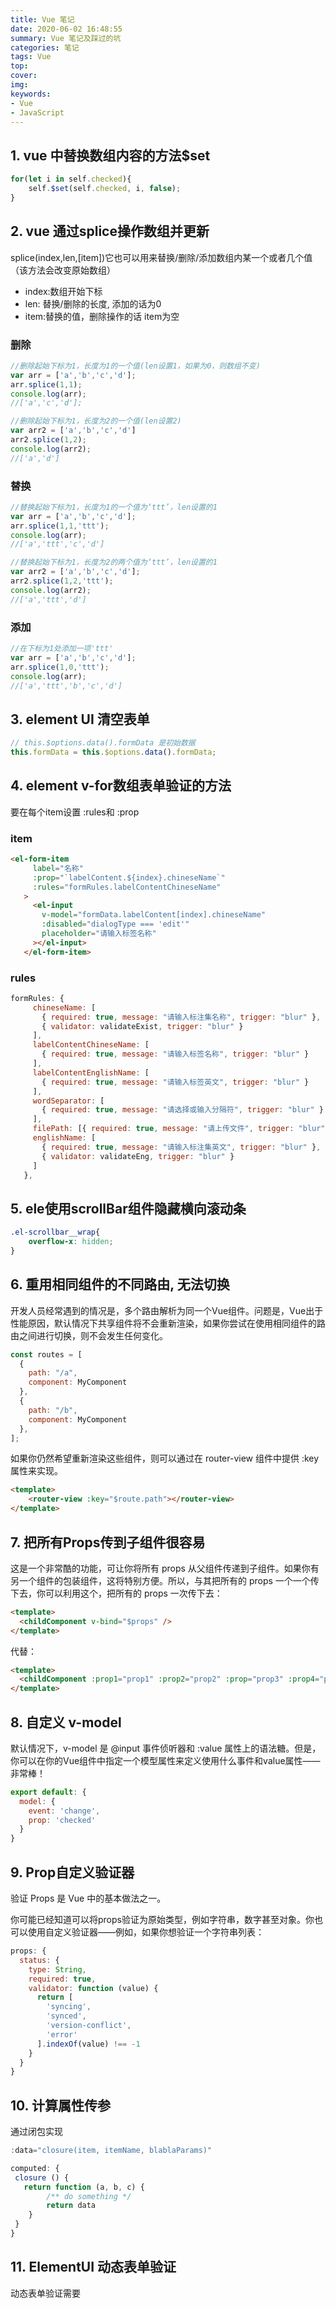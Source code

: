 ```yaml
---
title: Vue 笔记
date: 2020-06-02 16:48:55
summary: Vue 笔记及踩过的坑
categories: 笔记
tags: Vue
top: 
cover: 
img:
keywords: 
- Vue
- JavaScript
---
```


## 1. vue 中替换数组内容的方法$set
``` javascript
for(let i in self.checked){
	self.$set(self.checked, i, false);
}
```

## 2. vue 通过splice操作数组并更新
splice(index,len,[item])它也可以用来替换/删除/添加数组内某一个或者几个值（该方法会改变原始数组）

* index:数组开始下标       
* len: 替换/删除的长度, 添加的话为0       
* item:替换的值，删除操作的话 item为空

### 删除
``` javascript
//删除起始下标为1，长度为1的一个值(len设置1，如果为0，则数组不变)
var arr = ['a','b','c','d'];
arr.splice(1,1);
console.log(arr);  
//['a','c','d']; 

//删除起始下标为1，长度为2的一个值(len设置2)
var arr2 = ['a','b','c','d']
arr2.splice(1,2);
console.log(arr2); 
//['a','d']
```
 

### 替换
``` javascript
//替换起始下标为1，长度为1的一个值为‘ttt’，len设置的1
var arr = ['a','b','c','d'];
arr.splice(1,1,'ttt');
console.log(arr);        
//['a','ttt','c','d'] 

//替换起始下标为1，长度为2的两个值为‘ttt’，len设置的1
var arr2 = ['a','b','c','d'];
arr2.splice(1,2,'ttt');
console.log(arr2);       
//['a','ttt','d'] 
```
 

### 添加
``` javascript
//在下标为1处添加一项'ttt'
var arr = ['a','b','c','d'];
arr.splice(1,0,'ttt');
console.log(arr);        
//['a','ttt','b','c','d'] 
```

## 3. element UI 清空表单
``` javascript
// this.$options.data().formData 是初始数据
this.formData = this.$options.data().formData;
```

## 4. element v-for数组表单验证的方法
要在每个item设置 :rules和 :prop

### item
``` html
<el-form-item
     label="名称"
     :prop="`labelContent.${index}.chineseName`"
     :rules="formRules.labelContentChineseName"
   >
     <el-input
       v-model="formData.labelContent[index].chineseName"
       :disabled="dialogType === 'edit'"
       placeholder="请输入标签名称"
     ></el-input>
   </el-form-item>
```

### rules
``` javascript
formRules: {
     chineseName: [
       { required: true, message: "请输入标注集名称", trigger: "blur" },
       { validator: validateExist, trigger: "blur" }
     ],
     labelContentChineseName: [
       { required: true, message: "请输入标签名称", trigger: "blur" }
     ],
     labelContentEnglishName: [
       { required: true, message: "请输入标签英文", trigger: "blur" }
     ],
     wordSeparator: [
       { required: true, message: "请选择或输入分隔符", trigger: "blur" }
     ],
     filePath: [{ required: true, message: "请上传文件", trigger: "blur" }],
     englishName: [
       { required: true, message: "请输入标注集英文", trigger: "blur" },
       { validator: validateEng, trigger: "blur" }
     ]
   },
```

## 5. ele使用scrollBar组件隐藏横向滚动条
``` css
.el-scrollbar__wrap{
	overflow-x: hidden;
}
```

## 6. 重用相同组件的不同路由, 无法切换
开发人员经常遇到的情况是，多个路由解析为同一个Vue组件。问题是，Vue出于性能原因，默认情况下共享组件将不会重新渲染，如果你尝试在使用相同组件的路由之间进行切换，则不会发生任何变化。
``` javascript
const routes = [
  {
    path: "/a",
    component: MyComponent
  },
  {
    path: "/b",
    component: MyComponent
  },
];
```
如果你仍然希望重新渲染这些组件，则可以通过在 router-view 组件中提供 :key 属性来实现。
``` html
<template>
    <router-view :key="$route.path"></router-view>
</template>
```
## 7. 把所有Props传到子组件很容易
这是一个非常酷的功能，可让你将所有 props 从父组件传递到子组件。如果你有另一个组件的包装组件，这将特别方便。所以，与其把所有的 props 一个一个传下去，你可以利用这个，把所有的 props 一次传下去：
``` html
<template>
  <childComponent v-bind="$props" />
</template>
```
代替：

``` html
<template>
  <childComponent :prop1="prop1" :prop2="prop2" :prop="prop3" :prop4="prop4" ... />
</template>
```

## 8. 自定义 v-model
默认情况下，v-model 是 @input 事件侦听器和 :value 属性上的语法糖。但是，你可以在你的Vue组件中指定一个模型属性来定义使用什么事件和value属性——非常棒！
``` javascript
export default: {
  model: {
    event: 'change',
    prop: 'checked'  
  }
}
```

## 9. Prop自定义验证器
验证 Props 是 Vue 中的基本做法之一。

你可能已经知道可以将props验证为原始类型，例如字符串，数字甚至对象。你也可以使用自定义验证器——例如，如果你想验证一个字符串列表：
``` javascript
props: {
  status: {
    type: String,
    required: true,
    validator: function (value) {
      return [
        'syncing',
        'synced',
        'version-conflict',
        'error'
      ].indexOf(value) !== -1
    }
  }
}
```

## 10. 计算属性传参

通过闭包实现
``` javascript
:data="closure(item, itemName, blablaParams)"

computed: {
 closure () {
   return function (a, b, c) {
        /** do something */
        return data
    }
 }
}

```
## 11. ElementUI 动态表单验证

动态表单验证需要
